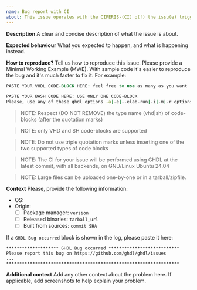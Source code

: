 ```yaml
---
name: Bug report with CI
about: This issue operates with the CIFERIS-(CI) o(f) the issu(e) trigge(r)ed by the (is)sue feature integrated
---
```


**Description**
A clear and concise description of what the issue is about.

**Expected behaviour**
What you expected to happen, and what is happening instead.

**How to reproduce?**
Tell us how to reproduce this issue. Please provide a Minimal Working Example (MWE). With sample code it's easier to reproduce the bug and it's much faster to fix it. For example:

```vhd
PASTE YOUR VHDL CODE-BLOCK HERE: feel free to use as many as you want
```

```sh
PASTE YOUR BASH CODE HERE: USE ONLY ONE CODE-BLOCK
Please, use any of these ghdl options -a|-e|--elab-run|-i|-m|-r options, but only these
```

> NOTE: Respect (DO NOT REMOVE) the type name (vhd|sh) of code-blocks (after the quotation marks)

> NOTE: only VHD and SH code-blocks are supported

> NOTE: Do not use triple quotation marks unless inserting one of the two supported types of code blocks

> NOTE: The CI for your issue will be performed using GHDL at the latest commit, with all backends, on GNU/Linux Ubuntu 24.04

> NOTE: Large files can be uploaded one-by-one or in a tarball/zipfile.

**Context**
Please, provide the following information:

- OS:
- Origin:
  - [ ] Package manager: `version`
  - [ ] Released binaries: `tarball_url`
  - [ ] Built from sources: `commit SHA`

If a `GHDL Bug occurred` block is shown in the log, please paste it here:

```
******************** GHDL Bug occurred ***************************
Please report this bug on https://github.com/ghdl/ghdl/issues
...
******************************************************************
```

**Additional context**
Add any other context about the problem here. If applicable, add screenshots to help explain your problem.
